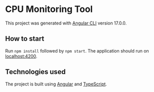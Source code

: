 # CPU Monitoring Tool

This project was generated with [Angular CLI](https://github.com/angular/angular-cli) version 17.0.0.

## How to start

Run `npm install` followed by `npm start`. The application should run on [localhost:4200](http://localhost:4200).

## Technologies used

The project is built using [Angular](https://angular.io/) and [TypeScript](https://www.typescriptlang.org/).
